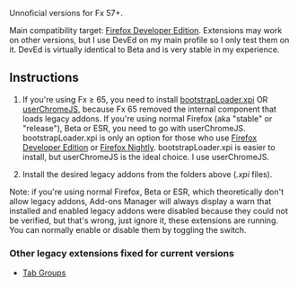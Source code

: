 Unnoficial versions for Fx 57+.

Main compatibility target: [Firefox Developer Edition](https://www.mozilla.org/firefox/developer/). Extensions may work on other versions, but I use DevEd on my main profile so I only test them on it. DevEd is virtually identical to Beta and is very stable in my experience.

## Instructions

1. If you're using Fx ≥ 65, you need to install [bootstrapLoader.xpi](https://github.com/xiaoxiaoflood/firefox-scripts/tree/master/extensions/bootstrapLoader) OR [userChromeJS](https://github.com/xiaoxiaoflood/firefox-scripts#instructions), because Fx 65 removed the internal component that loads legacy addons. If you're  using normal Firefox (aka "stable" or "release"), Beta or ESR, you need to go with userChromeJS. bootstrapLoader.xpi is only an option for those who use [Firefox Developer Edition](https://www.mozilla.org/firefox/developer/) or [Firefox Nightly](https://www.mozilla.org/firefox/channel/desktop/#nightly). bootstrapLoader.xpi is easier to install, but userChromeJS is the ideal choice. I use userChromeJS.
   
2. Install the desired legacy addons from the folders above (*.xpi* files).

Note: if you're using normal Firefox, Beta or ESR, which theoretically don't allow legacy addons, Add-ons Manager will always display a warn that installed and enabled legacy addons were disabled because they could not be verified, but that's wrong, just ignore it, these extensions are running. You can normally enable or disable them by toggling the switch.

### Other legacy extensions fixed for current versions

- [Tab Groups](https://github.com/117649/Tab-Groups/releases/latest)